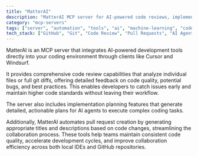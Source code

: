 ```yaml
---
title: "MatterAI"
description: "MatterAI MCP server for AI-powered code reviews, implementation planning, and pull request generation directly within your IDE and GitHub workflow."
category: "mcp-servers"
tags: ["server", "automation", "tools", "ai", "machine-learning", "code-quality", "collaboration", "development"]
tech_stack: ["GitHub", "Git", "Code Review", "Pull Requests", "AI Agents", "Cursor", "Windsurf"]
---
```


MatterAI is an MCP server that integrates AI-powered development tools directly into your coding environment through clients like Cursor and Windsurf. 

It provides comprehensive code review capabilities that analyze individual files or full git diffs, offering detailed feedback on code quality, potential bugs, and best practices. This enables developers to catch issues early and maintain higher code standards without leaving their workflow.

The server also includes implementation planning features that generate detailed, actionable plans for AI agents to execute complex coding tasks. 

Additionally, MatterAI automates pull request creation by generating appropriate titles and descriptions based on code changes, streamlining the collaboration process. These tools help teams maintain consistent code quality, accelerate development cycles, and improve collaboration efficiency across both local IDEs and GitHub repositories.